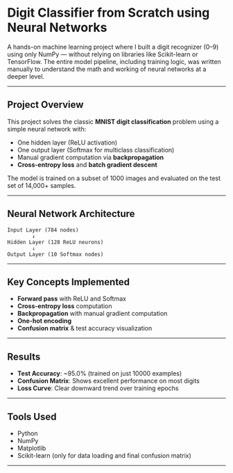 # Digit Classifier from Scratch using Neural Networks

A hands-on machine learning project where I built a digit recognizer (0–9) using only NumPy — without relying on libraries like Scikit-learn or TensorFlow. The entire model pipeline, including training logic, was written manually to understand the math and working of neural networks at a deeper level.

---

## Project Overview

This project solves the classic **MNIST digit classification** problem using a simple neural network with:
- One hidden layer (ReLU activation)
- One output layer (Softmax for multiclass classification)
- Manual gradient computation via **backpropagation**
- **Cross-entropy loss** and **batch gradient descent**

The model is trained on a subset of 1000 images and evaluated on the test set of 14,000+ samples.

---

## Neural Network Architecture

```
Input Layer (784 nodes)
        ↓
Hidden Layer (128 ReLU neurons)
        ↓
Output Layer (10 Softmax nodes)
```

---

## Key Concepts Implemented

- **Forward pass** with ReLU and Softmax
- **Cross-entropy loss** computation
- **Backpropagation** with manual gradient computation
- **One-hot encoding**
- **Confusion matrix** & test accuracy visualization

---

## Results

- **Test Accuracy**: ~95.0% (trained on just 10000 examples)
- **Confusion Matrix**: Shows excellent performance on most digits
- **Loss Curve**: Clear downward trend over training epochs

---

## Tools Used

- Python
- NumPy
- Matplotlib
- Scikit-learn (only for data loading and final confusion matrix)

---

